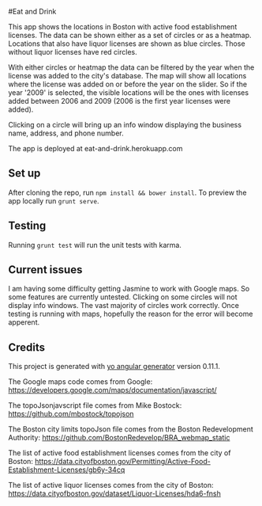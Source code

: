 #Eat and Drink

This app shows the locations in Boston with active food establishment licenses. The data can be shown either as a set of circles or as a heatmap. Locations that also have liquor licenses are shown as blue circles. Those without liquor licenses have red circles.

With either circles or heatmap the data can be filtered by the year when the license was added to the city's database. The map will show all locations where the license was added on or before the year on the slider. So if the year '2009' is selected, the visible locations will be the ones with licenses added between 2006 and 2009 (2006 is the first year licenses were added).

Clicking on a circle will bring up an info window displaying the business name, address, and phone number.

The app is deployed at eat-and-drink.herokuapp.com

## Set up

After cloning the repo, run `npm install && bower install`. To preview the app locally run `grunt serve`.

## Testing

Running `grunt test` will run the unit tests with karma.

## Current issues

I am having some difficulty getting Jasmine to work with Google maps. So some features are currently untested.
Clicking on some circles will not display info windows. The vast majority of circles work correctly. Once testing is running with maps, hopefully the reason for the error will become apperent.

## Credits

This project is generated with [yo angular generator](https://github.com/yeoman/generator-angular)
version 0.11.1.

The Google maps code comes from Google: https://developers.google.com/maps/documentation/javascript/

The topoJsonjavscript file comes from Mike Bostock: https://github.com/mbostock/topojson

The Boston city limits topoJson file comes from the Boston Redevelopment Authority: https://github.com/BostonRedevelop/BRA_webmap_static

The list of active food establishment licenses comes from the city of Boston: https://data.cityofboston.gov/Permitting/Active-Food-Establishment-Licenses/gb6y-34cq

The list of active liquor licenses comes from the city of Boston: https://data.cityofboston.gov/dataset/Liquor-Licenses/hda6-fnsh
